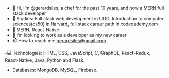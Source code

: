 - 👋 Hi, I’m @gerardsiles, a chef for the past 10 years, and now a MERN full stack developer
- 👀 Studies: Full stack web development in UOC, Introduction to computer sciences(cs50) in Harvard, full stack career path in codecademy.com
- 🌱 MERN, React-Native
- 💞️ I’m looking to work as a developer as my new career
- 📫 How to reach me: gerardsiles@gmail.com


-💻 Technologies: HTML, CSS, JavaScript, C, GraphQL, React-Redux, React-Native, Java, Python and Flask.
- Databases: MongoDB, MySQL, Firebase.
